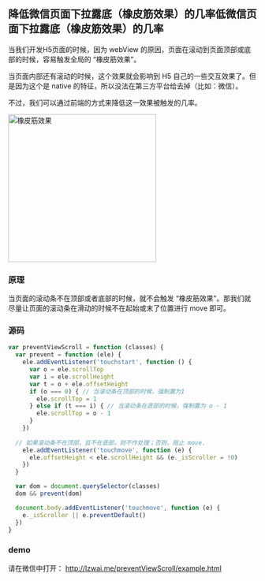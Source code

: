 ## 降低微信页面下拉露底（橡皮筋效果）的几率低微信页面下拉露底（橡皮筋效果）的几率

当我们开发H5页面的时候，因为 webView 的原因，页面在滚动到页面顶部或底部的时候，容易触发全局的 “橡皮筋效果”。

当页面内部还有滚动的时候，这个效果就会影响到 H5 自己的一些交互效果了。但是因为这个是 native 的特征，所以没法在第三方平台给去掉（比如：微信）。

不过，我们可以通过前端的方式来降低这一效果被触发的几率。

<img src="http://o4a7cbihz.qnssl.com/cover/0bf594ed-2bee-4df3-90f9-8de68787b1ba" width = "300" alt="橡皮筋效果" align=center />


### 原理
当页面的滚动条不在顶部或者底部的时候，就不会触发 “橡皮筋效果”。那我们就尽量让页面的滚动条在滑动的时候不在起始或末了位置进行 move 即可。

### 源码

```javascript
var preventViewScroll = function (classes) {
  var prevent = function (ele) {
    ele.addEventListener('touchstart', function () {
      var o = ele.scrollTop
      var i = ele.scrollHeight
      var t = o + ele.offsetHeight
      if (o === 0) { // 当滚动条在顶部的时候，强制置为1
        ele.scrollTop = 1
      } else if (t === i) { // 当滚动条在底部的时候，强制置为 o - 1
        ele.scrollTop = o - 1
      }
    })
    
  // 如果滚动条不在顶部，且不在底部，则不作处理；否则，阻止 move.
    ele.addEventListener('touchmove', function (e) {
      ele.offsetHeight < ele.scrollHeight && (e._isScroller = !0)
    })
  }

  var dom = document.querySelector(classes)
  dom && prevent(dom)

  document.body.addEventListener('touchmove', function (e) {
    e._isScroller || e.preventDefault()
  })
}

```

### demo
请在微信中打开： <http://lzwai.me/preventViewScroll/example.html>


